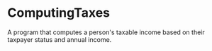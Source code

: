 # ComputingTaxes
A program that computes a person's taxable income based on their taxpayer status and annual income.
